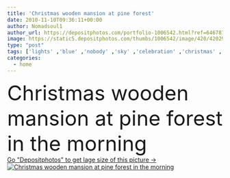 ```yaml
---
title: 'Christmas wooden mansion at pine forest'
date: 2010-11-10T09:36:11+00:00
author: Nomadsoul1
author_url: https://depositphotos.com/portfolio-1006542.html?ref=64678756
image: https://static5.depositphotos.com/thumbs/1006542/image/420/4202912/api_thumb_450.jpg?forcejpeg=true
type: "post"
tags: ['lights' ,'blue' ,'nobody' ,'sky' ,'celebration' ,'christmas' ,'day' ,'decoration' ,'holiday' ,'season' ,'travel' ,'vacations' ,'sunlight' ,'outdoors' ,'scene' ,'morning' ,'wooden' ,'tree' ,'european' ,'landscape' ,'scenics' ,'cold' ,'snow' ,'winter' ,'pine' ,'building' ,'estate' ,'exterior' ,'house' ,'structure' ,'home' ,'clear' ,'fingers' ,'forest' ,'stairs' ,'mansion' ,'ice' ,'in' ,'woods' ,'residential' ,'ladder' ,'villa' ,'At' ,'log' ,'ranch' ,'cabin' ,'ornaments' ,'Suburb' ,'alps' ,'dom' ]
categories: 
  - home
---
```

<div aling="center">
            <font size="60"> Christmas wooden mansion at pine forest in the morning</font>   
</div>
<div>
    <a href='https://static5.depositphotos.com/thumbs/1006542/image/420/4202912/api_thumb_450.jpg?forcejpeg=true?ref=64678756' target=_blank > Go "Depositphotos" to get lage size of this picture ->
        <img href='https://static5.depositphotos.com/thumbs/1006542/image/420/4202912/api_thumb_450.jpg?forcejpeg=true?ref=64678756' src='https://static5.depositphotos.com/1006542/420/i/950/depositphotos_4202912-stock-photo-christmas-wooden-mansion-at-pine.jpg?forcejpeg=true' alt='Christmas wooden mansion at pine forest in the morning' >
    </a>
</div>
